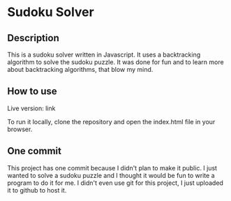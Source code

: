 # Sudoku Solver

## Description

This is a sudoku solver written in Javascript. It uses a backtracking algorithm to solve the sudoku puzzle.
It was done for fun and to learn more about backtracking algorithms, that blow my mind.

## How to use
Live version: link

To run it locally, clone the repository and open the index.html file in your browser.

## One commit

This project has one commit because I didn't plan to make it public. I just wanted to solve a sudoku puzzle and I thought it would be fun to write a program to do it for me. I didn't even use git for this project, I just uploaded it to github to host it.